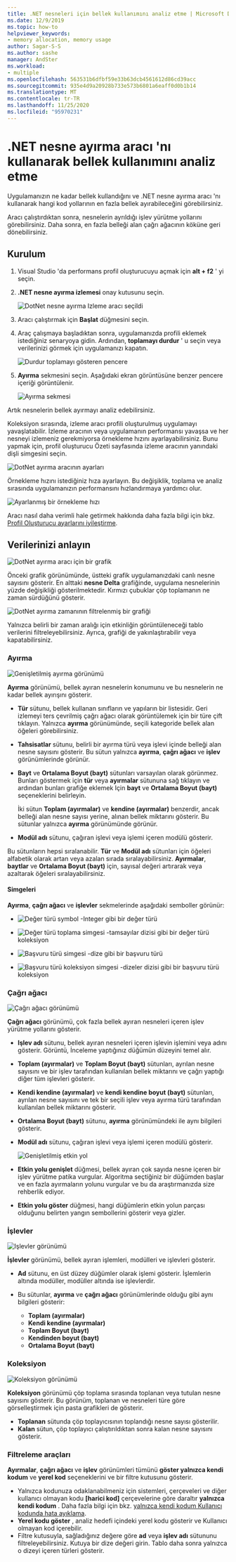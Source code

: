 ```yaml
---
title: .NET nesneleri için bellek kullanımını analiz etme | Microsoft Docs
ms.date: 12/9/2019
ms.topic: how-to
helpviewer_keywords:
- memory allocation, memory usage
author: Sagar-S-S
ms.author: sashe
manager: AndSter
ms.workload:
- multiple
ms.openlocfilehash: 563531b6dfbf59e33b63dcb4561612d86cd39acc
ms.sourcegitcommit: 935e4d9a20928b733e573b6801a6eaff0d0b1b14
ms.translationtype: MT
ms.contentlocale: tr-TR
ms.lasthandoff: 11/25/2020
ms.locfileid: "95970231"
---
```

# <a name="analyze-memory-usage-by-using-the-net-object-allocation-tool"></a>.NET nesne ayırma aracı 'nı kullanarak bellek kullanımını analiz etme

Uygulamanızın ne kadar bellek kullandığını ve .NET nesne ayırma aracı 'nı kullanarak hangi kod yollarının en fazla bellek ayırabileceğini görebilirsiniz.

Aracı çalıştırdıktan sonra, nesnelerin ayrıldığı işlev yürütme yollarını görebilirsiniz. Daha sonra, en fazla belleği alan çağrı ağacının köküne geri dönebilirsiniz.

## <a name="setup"></a>Kurulum

1. Visual Studio 'da performans profil oluşturucuyu açmak için **alt + f2** ' yi seçin.

1. **.NET nesne ayırma izlemesi** onay kutusunu seçin.

   ![DotNet nesne ayırma Izleme aracı seçildi](../profiling/media/dotnetalloctoolselected.png "DotNet nesne ayırma Izleme aracı seçildi")

1. Aracı çalıştırmak için **Başlat** düğmesini seçin.

1. Araç çalışmaya başladıktan sonra, uygulamanızda profili eklemek istediğiniz senaryoya gidin. Ardından, **toplamayı durdur** ' u seçin veya verilerinizi görmek için uygulamanızı kapatın.

   ![Durdur toplamayı gösteren pencere](../profiling/media/stopcollectionlighttheme.png "Durdur toplamayı gösteren pencere")

1. **Ayırma** sekmesini seçin. Aşağıdaki ekran görüntüsüne benzer pencere içeriği görüntülenir.

   ![Ayırma sekmesi](../profiling/media/allocationview.png "Ayırma sekmesi")

Artık nesnelerin bellek ayırmayı analiz edebilirsiniz.

Koleksiyon sırasında, izleme aracı profili oluşturulmuş uygulamayı yavaşlatabilir. İzleme aracının veya uygulamanın performansı yavaşsa ve her nesneyi izlemeniz gerekmiyorsa örnekleme hızını ayarlayabilirsiniz. Bunu yapmak için, profil oluşturucu Özeti sayfasında izleme aracının yanındaki dişli simgesini seçin.

![DotNet ayırma aracının ayarları](../profiling/media/dotnetallocsettings.png "DotNet ayırma aracının ayarları")

Örnekleme hızını istediğiniz hıza ayarlayın. Bu değişiklik, toplama ve analiz sırasında uygulamanızın performansını hızlandırmaya yardımcı olur.

![Ayarlanmış bir örnekleme hızı](../profiling/media/adjustedsamplingratedotnetalloctool.png "Ayarlanmış bir örnekleme hızı")

Aracı nasıl daha verimli hale getirmek hakkında daha fazla bilgi için bkz. [Profil Oluşturucu ayarlarını iyileştirme](../profiling/optimize-profiler-settings.md).

## <a name="understand-your-data"></a>Verilerinizi anlayın

![DotNet ayırma aracı için bir grafik](../profiling/media/graphdotnetalloc.png "DotNet ayırma aracı için bir grafik")

Önceki grafik görünümünde, üstteki grafik uygulamanızdaki canlı nesne sayısını gösterir. En alttaki **nesne Delta** grafiğinde, uygulama nesnelerinin yüzde değişikliği gösterilmektedir. Kırmızı çubuklar çöp toplamanın ne zaman sürdüğünü gösterir.

![DotNet ayırma zamanının filtrelenmiş bir grafiği](../profiling/media/graphdotnetalloctimefiltered.png "DotNet ayırma zamanının filtrelenmiş bir grafiği")

Yalnızca belirli bir zaman aralığı için etkinliğin görüntüleneceği tablo verilerini filtreleyebilirsiniz. Ayrıca, grafiği de yakınlaştırabilir veya kapatabilirsiniz.

### <a name="allocation"></a>Ayırma

![Genişletilmiş ayırma görünümü](../profiling/media/allocationexpandedlight.png "Genişletilmiş ayırma görünümü")

**Ayırma** görünümü, bellek ayıran nesnelerin konumunu ve bu nesnelerin ne kadar bellek ayırışını gösterir.

- **Tür** sütunu, bellek kullanan sınıfların ve yapıların bir listesidir. Geri izlemeyi ters çevrilmiş çağrı ağacı olarak görüntülemek için bir türe çift tıklayın. Yalnızca **ayırma** görünümünde, seçili kategoride bellek alan öğeleri görebilirsiniz.

- **Tahsisatlar** sütunu, belirli bir ayırma türü veya işlevi içinde belleği alan nesne sayısını gösterir. Bu sütun yalnızca **ayırma**, **çağrı ağacı** ve **işlev** görünümlerinde görünür.

- **Bayt** ve **Ortalama Boyut (bayt)** sütunları varsayılan olarak görünmez. Bunları göstermek için **tür** veya **ayırmalar** sütununa sağ tıklayın ve ardından bunları grafiğe eklemek Için **bayt** ve **Ortalama Boyut (bayt)** seçeneklerini belirleyin. 

   İki sütun **Toplam (ayırmalar)** ve **kendine (ayırmalar)** benzerdir, ancak belleği alan nesne sayısı yerine, alınan bellek miktarını gösterir. Bu sütunlar yalnızca **ayırma** görünümünde görünür.

- **Modül adı** sütunu, çağıran işlevi veya işlemi içeren modülü gösterir.

Bu sütunların hepsi sıralanabilir. **Tür** ve **Modül adı** sütunları için öğeleri alfabetik olarak artan veya azalan sırada sıralayabilirsiniz. **Ayırmalar**, **baytlar** ve **Ortalama Boyut (bayt)** için, sayısal değeri artırarak veya azaltarak öğeleri sıralayabilirsiniz.

#### <a name="symbols"></a>Simgeleri

**Ayırma**, **çağrı ağacı** ve **işlevler** sekmelerinde aşağıdaki semboller görünür:

- ![Değer türü symbol](../profiling/media/valuetypeicon.png "Değer türü simgesi") -Integer gibi bir değer türü

- ![Değer türü toplama simgesi](../profiling/media/valuetypecollectionicon.png "Değer türü koleksiyon simgesi") -tamsayılar dizisi gibi bir değer türü koleksiyon

- ![Başvuru türü simgesi](../profiling/media/referencetypeicon.png "Başvuru türü simgesi") -dize gibi bir başvuru türü

- ![Başvuru türü koleksiyon simgesi](../profiling/media/referencetypecollectionicon.png "Başvuru türü koleksiyon simgesi") -dizeler dizisi gibi bir başvuru türü koleksiyon

### <a name="call-tree"></a>Çağrı ağacı

![Çağrı ağacı görünümü](../profiling/media/calltreelight.png "Çağrı ağacı görünümü")

**Çağrı ağacı** görünümü, çok fazla bellek ayıran nesneleri içeren işlev yürütme yollarını gösterir.

- **Işlev adı** sütunu, bellek ayıran nesneleri içeren işlevin işlemini veya adını gösterir. Görüntü, İnceleme yaptığınız düğümün düzeyini temel alır.
- **Toplam (ayırmalar)** ve **Toplam Boyut (bayt)** sütunları, ayrılan nesne sayısını ve bir işlev tarafından kullanılan bellek miktarını ve çağrı yaptığı diğer tüm işlevleri gösterir.
- **Kendi kendine (ayırmalar)** ve **kendi kendine boyut (bayt)** sütunları, ayrılan nesne sayısını ve tek bir seçili işlev veya ayırma türü tarafından kullanılan bellek miktarını gösterir.
- **Ortalama Boyut (bayt)** sütunu, **ayırma** görünümündeki ile aynı bilgileri gösterir.
- **Modül adı** sütunu, çağıran işlevi veya işlemi içeren modülü gösterir.

   ![Genişletilmiş etkin yol](../profiling/media/hotpathlight.png "Genişletilmiş etkin yol")

- **Etkin yolu genişlet** düğmesi, bellek ayıran çok sayıda nesne içeren bir işlev yürütme patika vurgular. Algoritma seçtiğiniz bir düğümden başlar ve en fazla ayırmaların yolunu vurgular ve bu da araştırmanızda size rehberlik ediyor.
- **Etkin yolu göster** düğmesi, hangi düğümlerin etkin yolun parçası olduğunu belirten yangın sembollerini gösterir veya gizler.

### <a name="functions"></a>İşlevler

![Işlevler görünümü](../profiling/media/functionslight.png "Işlevler görünümü")

**İşlevler** görünümü, bellek ayıran işlemleri, modülleri ve işlevleri gösterir.

- **Ad** sütunu, en üst düzey düğümler olarak işlemi gösterir. İşlemlerin altında modüller, modüller altında ise işlevlerdir.
- Bu sütunlar, **ayırma** ve **çağrı ağacı** görünümlerinde olduğu gibi aynı bilgileri gösterir:

  - **Toplam (ayırmalar)**
  - **Kendi kendine (ayırmalar)**
  - **Toplam Boyut (bayt)**
  - **Kendinden boyut (bayt)**
  - **Ortalama Boyut (bayt)**

### <a name="collection"></a>Koleksiyon

![Koleksiyon görünümü](../profiling/media/collectionlight.png "Koleksiyon görünümü")

**Koleksiyon** görünümü çöp toplama sırasında toplanan veya tutulan nesne sayısını gösterir. Bu görünüm, toplanan ve nesneleri türe göre görselleştirmek için pasta grafikleri de gösterir.

- **Toplanan** sütunda çöp toplayıcısının toplandığı nesne sayısı gösterilir.
- **Kalan** sütun, çöp toplayıcı çalıştırıldıktan sonra kalan nesne sayısını gösterir.

### <a name="filtering-tools"></a>Filtreleme araçları

**Ayırmalar**, **çağrı ağacı** ve **işlev** görünümleri tümünü **göster yalnızca kendi kodum** ve **yerel kod** seçeneklerini ve bir filtre kutusunu gösterir.

- Yalnızca kodunuza odaklanabilmeniz için sistemleri, çerçeveleri ve diğer kullanıcı olmayan kodu **[harici kod]** çerçevelerine göre daraltır **yalnızca kendi kodum** . Daha fazla bilgi için bkz. [yalnızca kendi kodum Kullanıcı kodunda hata ayıklama](../debugger/just-my-code.md).
- **Yerel kodu göster** , analiz hedefi içindeki yerel kodu gösterir ve Kullanıcı olmayan kod içerebilir.
- Filtre kutusuyla, sağladığınız değere göre **ad** veya **işlev adı** sütununu filtreleyebilirsiniz. Kutuya bir dize değeri girin. Tablo daha sonra yalnızca o dizeyi içeren türleri gösterir.
